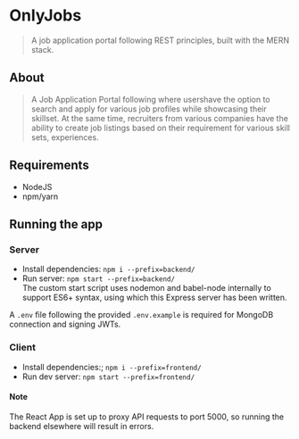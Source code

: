 # OnlyJobs
> A job application portal following REST principles, built with the MERN stack.

## About
> A Job Application Portal following where usershave the option to search and apply for various job profiles while showcasing their skillset.
At the same time, recruiters from various companies have the ability to create job listings based on their requirement for various skill sets, experiences.

## Requirements
- NodeJS
- npm/yarn

## Running the app
### Server
- Install dependencies: `npm i --prefix=backend/`
- Run server: `npm start --prefix=backend/`  
The custom start script uses nodemon and babel-node internally to support ES6+ syntax,
using which this Express server has been written.

A `.env` file following the provided `.env.example` is required for MongoDB connection and signing JWTs.

### Client
- Install dependencies:; `npm i --prefix=frontend/`
- Run dev server: `npm start --prefix=frontend/`


#### Note
The React App is set up to proxy API requests to port 5000, so running the backend elsewhere will result in errors.
